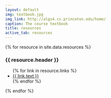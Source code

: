 ```yaml
---
layout: default
img: textbook.jpg
img_link: http://algs4.cs.princeton.edu/home/
caption: The course textbook
title: resources
active_tab: resources
---
```



<div>
    {% for resource in site.data.resources %}
    <h3>{{ resource.header }}</h3>
        <ul>
            {% for link in resource.links %}
            <li><a href="{{ link.link }}">{{ link.text }}</a></li>
            {% endfor %}
        </ul>
    {% endfor %}
</div>